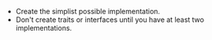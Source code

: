 - Create the simplist possible implementation.
- Don't create traits or interfaces until you have at least two implementations.